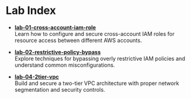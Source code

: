 # Lab Index

- **[lab-01-cross-account-iam-role](https://github.com/jibin006/cloudsec-labs/tree/main/lab-01-cross-account-iam-role)**  
  Learn how to configure and secure cross-account IAM roles for resource access between different AWS accounts.

- **[lab-02-restrictive-policy-bypass](https://github.com/jibin006/cloudsec-labs/tree/main/lab-02-restrictive-policy-bypass)**  
  Explore techniques for bypassing overly restrictive IAM policies and understand common misconfigurations.

- **[lab-04-2tier-vpc](https://github.com/jibin006/cloudsec-labs/tree/main/lab-04-2tier-vpc)**  
  Build and secure a two-tier VPC architecture with proper network segmentation and security controls.
